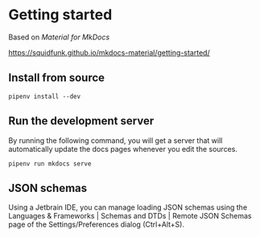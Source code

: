 # Getting started

Based on _Material for MkDocs_

https://squidfunk.github.io/mkdocs-material/getting-started/

## Install from source

```shell
pipenv install --dev
```

## Run the development server
By running the following command, you will get a server that will automatically update the docs pages whenever you edit the sources.
```shell
pipenv run mkdocs serve
```

## JSON schemas

Using a Jetbrain IDE, you can manage loading JSON schemas using the Languages & Frameworks | Schemas and DTDs | Remote
JSON Schemas page of the Settings/Preferences dialog (Ctrl+Alt+S).

